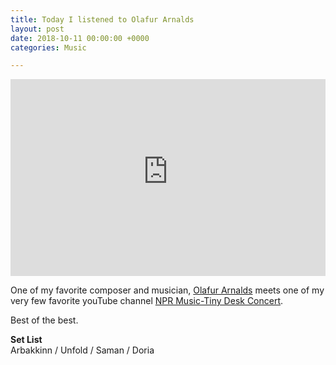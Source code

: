 ```yaml
---
title: Today I listened to Olafur Arnalds
layout: post
date: 2018-10-11 00:00:00 +0000
categories: Music

---
```

<iframe width="100%" max-width="560" height="315" src="https://www.youtube-nocookie.com/embed/TpO_8tk6yNQ?rel=0" frameborder="0" allow="autoplay; encrypted-media" allowfullscreen></iframe>



One of my favorite composer and musician, [Olafur Arnalds](https://en.wikipedia.org/wiki/%C3%93lafur_Arnalds) meets one of my very few favorite youTube channel [NPR Music-Tiny Desk Concert](https://www.youtube.com/user/nprmusic).

Best of the best.

**Set List**<br />
Arbakkinn / Unfold / Saman / Doria